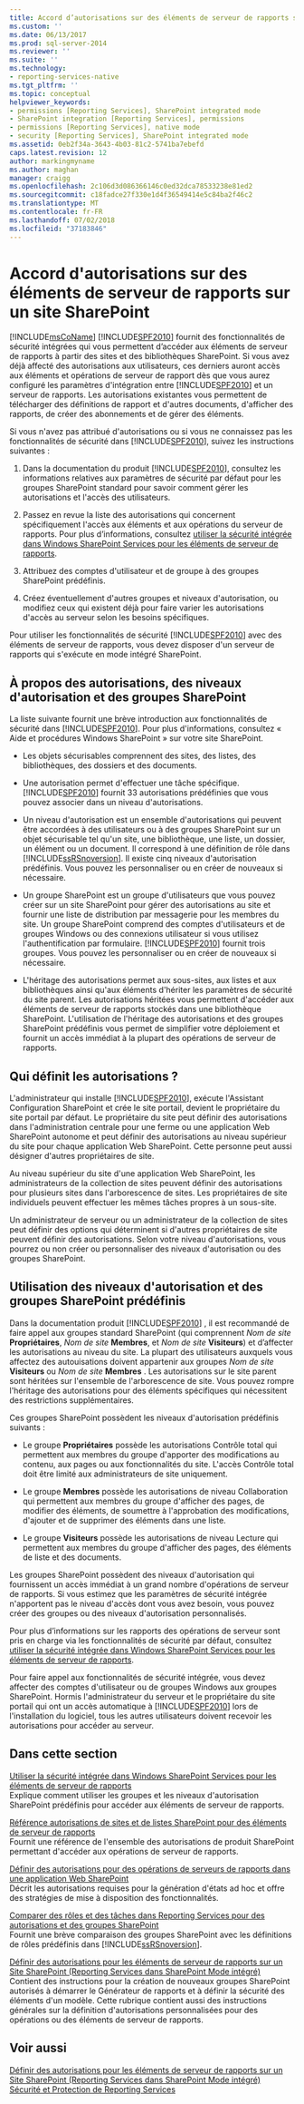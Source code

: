 ```yaml
---
title: Accord d’autorisations sur des éléments de serveur de rapports sur un site SharePoint | Microsoft Docs
ms.custom: ''
ms.date: 06/13/2017
ms.prod: sql-server-2014
ms.reviewer: ''
ms.suite: ''
ms.technology:
- reporting-services-native
ms.tgt_pltfrm: ''
ms.topic: conceptual
helpviewer_keywords:
- permissions [Reporting Services], SharePoint integrated mode
- SharePoint integration [Reporting Services], permissions
- permissions [Reporting Services], native mode
- security [Reporting Services], SharePoint integrated mode
ms.assetid: 0eb2f34a-3643-4b03-81c2-5741ba7ebefd
caps.latest.revision: 12
author: markingmyname
ms.author: maghan
manager: craigg
ms.openlocfilehash: 2c106d3d086366146c0ed32dca78533238e81ed2
ms.sourcegitcommit: c18fadce27f330e1d4f36549414e5c84ba2f46c2
ms.translationtype: MT
ms.contentlocale: fr-FR
ms.lasthandoff: 07/02/2018
ms.locfileid: "37183846"
---
```

# <a name="granting-permissions-on-report-server-items-on-a-sharepoint-site"></a>Accord d'autorisations sur des éléments de serveur de rapports sur un site SharePoint
  [!INCLUDE[msCoName](../../includes/msconame-md.md)] [!INCLUDE[SPF2010](../../includes/spf2010-md.md)] fournit des fonctionnalités de sécurité intégrées qui vous permettent d’accéder aux éléments de serveur de rapports à partir des sites et des bibliothèques SharePoint. Si vous avez déjà affecté des autorisations aux utilisateurs, ces derniers auront accès aux éléments et opérations de serveur de rapport dès que vous aurez configuré les paramètres d'intégration entre [!INCLUDE[SPF2010](../../includes/spf2010-md.md)] et un serveur de rapports. Les autorisations existantes vous permettent de télécharger des définitions de rapport et d'autres documents, d'afficher des rapports, de créer des abonnements et de gérer des éléments.  
  
 Si vous n'avez pas attribué d'autorisations ou si vous ne connaissez pas les fonctionnalités de sécurité dans [!INCLUDE[SPF2010](../../includes/spf2010-md.md)], suivez les instructions suivantes :  
  
1.  Dans la documentation du produit [!INCLUDE[SPF2010](../../includes/spf2010-md.md)], consultez les informations relatives aux paramètres de sécurité par défaut pour les groupes SharePoint standard pour savoir comment gérer les autorisations et l'accès des utilisateurs.  
  
2.  Passez en revue la liste des autorisations qui concernent spécifiquement l'accès aux éléments et aux opérations du serveur de rapports. Pour plus d’informations, consultez [utiliser la sécurité intégrée dans Windows SharePoint Services pour les éléments de serveur de rapports](use-built-in-security-in-windows-sharepoint-services-for-report-server-items.md).  
  
3.  Attribuez des comptes d'utilisateur et de groupe à des groupes SharePoint prédéfinis.  
  
4.  Créez éventuellement d'autres groupes et niveaux d'autorisation, ou modifiez ceux qui existent déjà pour faire varier les autorisations d'accès au serveur selon les besoins spécifiques.  
  
 Pour utiliser les fonctionnalités de sécurité [!INCLUDE[SPF2010](../../includes/spf2010-md.md)] avec des éléments de serveur de rapports, vous devez disposer d'un serveur de rapports qui s'exécute en mode intégré SharePoint.  
  
## <a name="about-permissions-permission-levels-and-sharepoint-groups"></a>À propos des autorisations, des niveaux d'autorisation et des groupes SharePoint  
 La liste suivante fournit une brève introduction aux fonctionnalités de sécurité dans [!INCLUDE[SPF2010](../../includes/spf2010-md.md)]. Pour plus d'informations, consultez « Aide et procédures Windows SharePoint » sur votre site SharePoint.  
  
-   Les objets sécurisables comprennent des sites, des listes, des bibliothèques, des dossiers et des documents.  
  
-   Une autorisation permet d'effectuer une tâche spécifique. [!INCLUDE[SPF2010](../../includes/spf2010-md.md)] fournit 33 autorisations prédéfinies que vous pouvez associer dans un niveau d'autorisations.  
  
-   Un niveau d'autorisation est un ensemble d'autorisations qui peuvent être accordées à des utilisateurs ou à des groupes SharePoint sur un objet sécurisable tel qu'un site, une bibliothèque, une liste, un dossier, un élément ou un document. Il correspond à une définition de rôle dans [!INCLUDE[ssRSnoversion](../../includes/ssrsnoversion-md.md)]. Il existe cinq niveaux d'autorisation prédéfinis. Vous pouvez les personnaliser ou en créer de nouveaux si nécessaire.  
  
-   Un groupe SharePoint est un groupe d'utilisateurs que vous pouvez créer sur un site SharePoint pour gérer des autorisations au site et fournir une liste de distribution par messagerie pour les membres du site. Un groupe SharePoint comprend des comptes d'utilisateurs et de groupes Windows ou des connexions utilisateur si vous utilisez l'authentification par formulaire. [!INCLUDE[SPF2010](../../includes/spf2010-md.md)] fournit trois groupes. Vous pouvez les personnaliser ou en créer de nouveaux si nécessaire.  
  
-   L'héritage des autorisations permet aux sous-sites, aux listes et aux bibliothèques ainsi qu'aux éléments d'hériter les paramètres de sécurité du site parent. Les autorisations héritées vous permettent d'accéder aux éléments de serveur de rapports stockés dans une bibliothèque SharePoint. L'utilisation de l'héritage des autorisations et des groupes SharePoint prédéfinis vous permet de simplifier votre déploiement et fournit un accès immédiat à la plupart des opérations de serveur de rapports.  
  
## <a name="who-sets-permissions"></a>Qui définit les autorisations ?  
 L'administrateur qui installe [!INCLUDE[SPF2010](../../includes/spf2010-md.md)], exécute l'Assistant Configuration SharePoint et crée le site portail, devient le propriétaire du site portail par défaut. Le propriétaire du site peut définir des autorisations dans l'administration centrale pour une ferme ou une application Web SharePoint autonome et peut définir des autorisations au niveau supérieur du site pour chaque application Web SharePoint. Cette personne peut aussi désigner d'autres propriétaires de site.  
  
 Au niveau supérieur du site d'une application Web SharePoint, les administrateurs de la collection de sites peuvent définir des autorisations pour plusieurs sites dans l'arborescence de sites. Les propriétaires de site individuels peuvent effectuer les mêmes tâches propres à un sous-site.  
  
 Un administrateur de serveur ou un administrateur de la collection de sites peut définir des options qui déterminent si d'autres propriétaires de site peuvent définir des autorisations. Selon votre niveau d'autorisations, vous pourrez ou non créer ou personnaliser des niveaux d'autorisation ou des groupes SharePoint.  
  
## <a name="using-predefined-sharepoint-groups-and-permission-levels"></a>Utilisation des niveaux d'autorisation et des groupes SharePoint prédéfinis  
 Dans la documentation produit [!INCLUDE[SPF2010](../../includes/spf2010-md.md)] , il est recommandé de faire appel aux groupes standard SharePoint (qui comprennent *Nom de site* **Propriétaires**, *Nom de site* **Membres**, et *Nom de site* **Visiteurs**) et d’affecter les autorisations au niveau du site. La plupart des utilisateurs auxquels vous affectez des autouisations doivent appartenir aux groupes *Nom de site* **Visiteurs** ou *Nom de site* **Membres** . Les autorisations sur le site parent sont héritées sur l'ensemble de l'arborescence de site. Vous pouvez rompre l'héritage des autorisations pour des éléments spécifiques qui nécessitent des restrictions supplémentaires.  
  
 Ces groupes SharePoint possèdent les niveaux d'autorisation prédéfinis suivants :  
  
-   Le groupe **Propriétaires** possède les autorisations Contrôle total qui permettent aux membres du groupe d'apporter des modifications au contenu, aux pages ou aux fonctionnalités du site. L'accès Contrôle total doit être limité aux administrateurs de site uniquement.  
  
-   Le groupe **Membres** possède les autorisations de niveau Collaboration qui permettent aux membres du groupe d'afficher des pages, de modifier des éléments, de soumettre à l'approbation des modifications, d'ajouter et de supprimer des éléments dans une liste.  
  
-   Le groupe **Visiteurs** possède les autorisations de niveau Lecture qui permettent aux membres du groupe d'afficher des pages, des éléments de liste et des documents.  
  
 Les groupes SharePoint possèdent des niveaux d'autorisation qui fournissent un accès immédiat à un grand nombre d'opérations de serveur de rapports. Si vous estimez que les paramètres de sécurité intégrée n'apportent pas le niveau d'accès dont vous avez besoin, vous pouvez créer des groupes ou des niveaux d'autorisation personnalisés.  
  
 Pour plus d’informations sur les rapports des opérations de serveur sont pris en charge via les fonctionnalités de sécurité par défaut, consultez [utiliser la sécurité intégrée dans Windows SharePoint Services pour les éléments de serveur de rapports](use-built-in-security-in-windows-sharepoint-services-for-report-server-items.md).  
  
 Pour faire appel aux fonctionnalités de sécurité intégrée, vous devez affecter des comptes d'utilisateur ou de groupes Windows aux groupes SharePoint. Hormis l'administrateur du serveur et le propriétaire du site portail qui ont un accès automatique à [!INCLUDE[SPF2010](../../includes/spf2010-md.md)] lors de l'installation du logiciel, tous les autres utilisateurs doivent recevoir les autorisations pour accéder au serveur.  
  
## <a name="in-this-section"></a>Dans cette section  
 [Utiliser la sécurité intégrée dans Windows SharePoint Services pour les éléments de serveur de rapports](use-built-in-security-in-windows-sharepoint-services-for-report-server-items.md)  
 Explique comment utiliser les groupes et les niveaux d'autorisation SharePoint prédéfinis pour accéder aux éléments de serveur de rapports.  
  
 [Référence autorisations de sites et de listes SharePoint pour des éléments de serveur de rapports](sharepoint-site-and-list-permission-reference-for-report-server-items.md)  
 Fournit une référence de l'ensemble des autorisations de produit SharePoint permettant d'accéder aux opérations de serveur de rapports.  
  
 [Définir des autorisations pour des opérations de serveurs de rapports dans une application Web SharePoint](set-permissions-for-report-server-operations-in-a-sharepoint-web-application.md)  
 Décrit les autorisations requises pour la génération d'états ad hoc et offre des stratégies de mise à disposition des fonctionnalités.  
  
 [Comparer des rôles et des tâches dans Reporting Services pour des autorisations et des groupes SharePoint](../reporting-services-roles-tasks-vs-sharepoint-groups-permissions.md)  
 Fournit une brève comparaison des groupes SharePoint avec les définitions de rôles prédéfinis dans [!INCLUDE[ssRSnoversion](../../includes/ssrsnoversion-md.md)].  
  
 [Définir des autorisations pour les éléments de serveur de rapports sur un Site SharePoint &#40;Reporting Services dans SharePoint Mode intégré&#41;](set-permissions-for-report-server-items-on-a-sharepoint-site.md)  
 Contient des instructions pour la création de nouveaux groupes SharePoint autorisés à démarrer le Générateur de rapports et à définir la sécurité des éléments d'un modèle. Cette rubrique contient aussi des instructions générales sur la définition d'autorisations personnalisées pour des opérations ou des éléments de serveur de rapports.  
  
## <a name="see-also"></a>Voir aussi  
 [Définir des autorisations pour les éléments de serveur de rapports sur un Site SharePoint &#40;Reporting Services dans SharePoint Mode intégré&#41;](set-permissions-for-report-server-items-on-a-sharepoint-site.md)   
 [Sécurité et Protection de Reporting Services](reporting-services-security-and-protection.md)  
  
  

